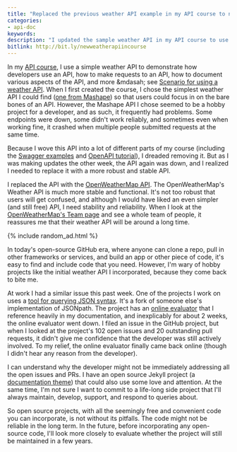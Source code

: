 ```yaml
---
title: "Replaced the previous weather API example in my API course to now use OpenWeatherAPI"
categories:
- api-doc
keywords:
description: "I updated the sample weather API in my API course to use a more robust and stable weather API from OpenWeatherMap. Any time you incorporate free or open-source projects, you run the risk that the code won't be supported in the long term."
bitlink: http://bit.ly/newweatherapiincourse
---
```


In my [API course](https://idratherbewriting.com/learnapidoc/), I use a simple weather API to demonstrate how developers use an API, how to make requests to an API, how to document various aspects of the API, and more &mdasah; see [Scenario for using a weather API](https://idratherbewriting.com/learnapidoc/docapis_scenario_for_using_weather_api.html). When I first created the course, I chose the simplest weather API I could find ([one from Mashape](https://market.mashape.com/fyhao/weather-13)) so that users could focus in on the bare bones of an API. However, the Mashape API I chose seemed to be a hobby project for a developer, and as such, it frequently had problems. Some endpoints were down, some didn't work reliably, and sometimes even when working fine, it crashed when multiple people submitted requests at the same time.

Because I wove this API into a lot of different parts of my course (including the [Swagger examples](https://idratherbewriting.com/learnapidoc/pubapis_swagger_demo.html) and [OpenAPI tutorial](https://idratherbewriting.com/learnapidoc/pubapis_openapi_tutorial_overview.html)), I dreaded removing it. But as I was making updates the other week, the API again was down, and I realized I needed to replace it with a more robust and stable API.

I replaced the API with the [OpenWeatherMap API](https://openweathermap.org/api). The OpenWeatherMap's Weather API is much more stable and functional. It's not too robust that users will get confused, and although I would have liked an even simpler (and still free) API, I need stability and reliability. When I look at the [OpenWeatherMap's Team page](https://openweathermap.org/team) and see a whole team of people, it reassures me that their weather API will be around a long time.

{% include random_ad.html %}

In today's open-source GitHub era, where anyone can clone a repo, pull in other frameworks or services, and build an app or other piece of code, it's easy to find and include code that you need. However, I'm wary of hobby projects like the initial weather API I incorporated, because they come back to bite me.

At work I had a similar issue this past week. One of the projects I work on uses a [tool for querying JSON syntax](https://github.com/json-path/JsonPath). It's a fork of someone else's implementation of JSONpath. The project has an [online evaluator](http://jsonpath.herokuapp.com/) that I reference heavily in my documentation, and inexplicably for about 2 weeks, the online evaluator went down. I filed an issue in the GitHub project, but when I looked at the project's 102 open issues and 20 outstanding pull requests, it didn't give me confidence that the developer was still actively involved. To my relief, the online evaluator finally came back online (though I didn't hear any reason from the developer).

I can understand why the developer might not be immediately addressing all the open issues and PRs. I have an open source Jekyll project (a [documentation theme](https://idratherbewriting.com/documentation-theme-jekyll)) that could also use some love and attention. At the same time, I'm not sure I want to commit to a life-long side project that I'll always maintain, develop, support, and respond to queries about.

So open source projects, with all the seemingly free and convenient code you can incorporate, is not without its pitfalls. The code might not be reliable in the long term. In the future, before incorporating any open-source code, I'll look more closely to evaluate whether the project will still be maintained in a few years.
